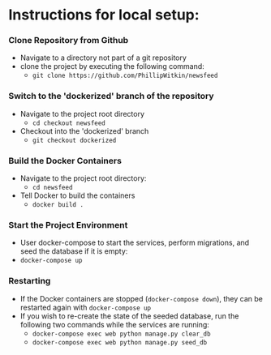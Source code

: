 # Instructions for local setup:

### Clone Repository from Github 
  * Navigate to a directory not part of a git repository
  * clone the project by executing the following command:
    * `git clone https://github.com/PhillipWitkin/newsfeed`

### Switch to the 'dockerized' branch of the repository
  * Navigate to the project root directory
    * `cd checkout newsfeed`
  * Checkout into the 'dockerized' branch 
    * `git checkout dockerized`

### Build the Docker Containers
  * Navigate to the project root directory:
    * `cd newsfeed`
  * Tell Docker to build the containers
    * `docker build .`

### Start the Project Environment
  * User docker-compose to start the services, perform migrations, and seed the database if it is empty: 
  * `docker-compose up`


### Restarting 
  * If the Docker containers are stopped (`docker-compose down`), they can be restarted again with `docker-compose up`
  * If you wish to re-create the state of the seeded database, run the following two commands while the services are running:
    * `docker-compose exec web python manage.py clear_db`
    * `docker-compose exec web python manage.py seed_db`
